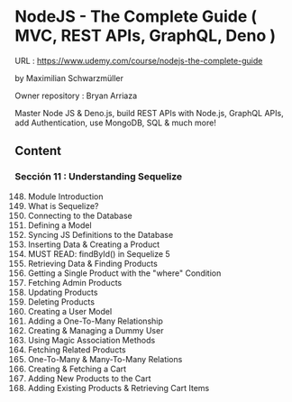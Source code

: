# NodeJS - The Complete Guide ( MVC, REST APIs, GraphQL, Deno )

URL : https://www.udemy.com/course/nodejs-the-complete-guide

by Maximilian Schwarzmüller

Owner repository : Bryan Arriaza

Master Node JS & Deno.js, build REST APIs with Node.js, GraphQL APIs, add Authentication, use MongoDB, SQL & much more!

## Content

### Sección 11 : Understanding Sequelize

148. Module Introduction
149. What is Sequelize?
150. Connecting to the Database
151. Defining a Model
152. Syncing JS Definitions to the Database
153. Inserting Data & Creating a Product
154. MUST READ: findById() in Sequelize 5
155. Retrieving Data & Finding Products
156. Getting a Single Product with the "where" Condition
157. Fetching Admin Products
158. Updating Products
159. Deleting Products
160. Creating a User Model
161. Adding a One-To-Many Relationship
162. Creating & Managing a Dummy User
163. Using Magic Association Methods
164. Fetching Related Products
165. One-To-Many & Many-To-Many Relations
166. Creating & Fetching a Cart
167. Adding New Products to the Cart
168. Adding Existing Products & Retrieving Cart Items
